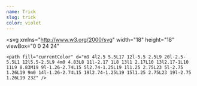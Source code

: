 ```yaml
---
name: Trick
slug: trick
color: violet
---
```


<svg
    xmlns="http://www.w3.org/2000/svg"
    width="18"
    height="18"
    viewBox="0 0 24 24"
>
    <path fill="currentColor" d="m9 4l2.5 5.5L17 12l-5.5 2.5L9 20l-2.5-5.5L1 12l5.5-2.5L9 4m0 4.83L8 11l-2.17 1L8 13l1 2.17L10 13l2.17-1L10 11L9 8.83M19 9l-1.26-2.74L15 5l2.74-1.25L19 1l1.25 2.75L23 5l-2.75 1.26L19 9m0 14l-1.26-2.74L15 19l2.74-1.25L19 15l1.25 2.75L23 19l-2.75 1.26L19 23Z" />
</svg>
